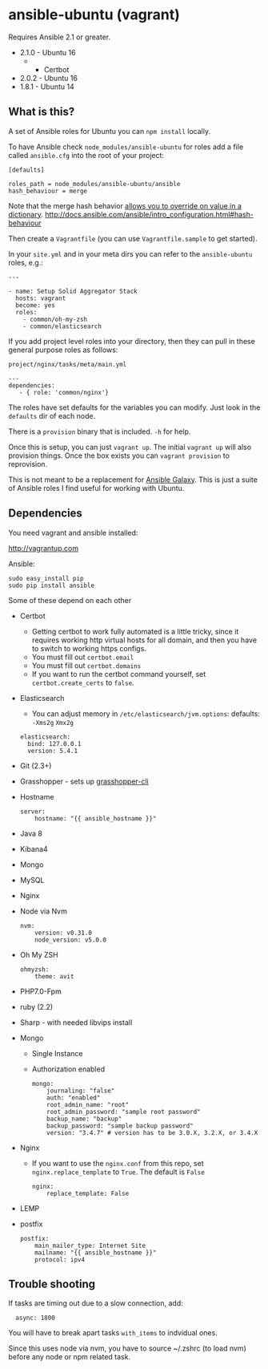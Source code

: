 # ansible-ubuntu (vagrant)

Requires Ansible 2.1 or greater.

* 2.1.0 - Ubuntu 16 
    * + Certbot
* 2.0.2 - Ubuntu 16
* 1.8.1 - Ubuntu 14

## What is this?

A set of Ansible roles for Ubuntu you can `npm install` locally.

To have Ansible check `node_modules/ansible-ubuntu` for roles add a file called `ansible.cfg` into the root of your project:

```
[defaults]

roles_path = node_modules/ansible-ubuntu/ansible
hash_behaviour = merge
```

Note that the merge hash behavior [allows you to override on value in a dictionary](http://stackoverflow.com/a/25131711/186636).
http://docs.ansible.com/ansible/intro_configuration.html#hash-behaviour

Then create a `Vagrantfile` (you can use `Vagrantfile.sample` to get started).

In your `site.yml` and in your meta dirs you can refer to the `ansible-ubuntu` roles, e.g.:

```
---

- name: Setup Solid Aggregator Stack
  hosts: vagrant
  become: yes
  roles:
    - common/oh-my-zsh
    - common/elasticsearch
```

If you add project level roles into your directory, then they can pull in these general purpose roles as follows:

`project/nginx/tasks/meta/main.yml`

```
---
dependencies:
   - { role: 'common/nginx'}
```

The roles have set defaults for the variables you can modify. Just look in the `defaults` dir of each node.

There is a `provision` binary that is included. `-h` for help.

Once this is setup, you can just `vagrant up`. The initial `vagrant up` will also provision things. Once the box exists
you can `vagrant provision` to reprovision.

This is not meant to be a replacement for [Ansible Galaxy](https://galaxy.ansible.com/). This is just a suite of Ansible roles I find useful for working with Ubuntu.

## Dependencies

You need vagrant and ansible installed:

http://vagrantup.com

Ansible:

```
sudo easy_install pip
sudo pip install ansible
```

Some of these depend on each other

* Certbot
    * Getting certbot to work fully automated is a little tricky, since it requires working http virtual hosts for all domain, and then you have to switch to working https configs.
    * You must fill out `certbot.email`
    * You must fill out `certbot.domains`
    * If you want to run the certbot command yourself, set `certbot.create_certs` to `false`.
* Elasticsearch
    * You can adjust memory in `/etc/elasticsearch/jvm.options`: defaults: `-Xms2g` `Xmx2g`

    ```
    elasticsearch:
      bind: 127.0.0.1
      version: 5.4.1
    ```  

* Git (2.3+)
* Grasshopper - sets up [grasshopper-cli](https://github.com/Solid-Interactive/grasshopper-cli)
* Hostname

    ```
    server:
        hostname: "{{ ansible_hostname }}"
    ```

* Java 8
* Kibana4
* Mongo
* MySQL
* Nginx
* Node via Nvm

    ```
    nvm:
        version: v0.31.0
        node_version: v5.0.0
    ```

* Oh My ZSH

    ```
    ohmyzsh:
        theme: avit
    ```

* PHP7.0-Fpm
* ruby (2.2)
* Sharp - with needed libvips install

* Mongo
    * Single Instance
    * Authorization enabled

        ```
        mongo:
            journaling: "false"
            auth: "enabled"
            root_admin_name: "root"
            root_admin_password: "sample root password"
            backup_name: "backup"
            backup_password: "sample backup password"
            version: "3.4.7" # version has to be 3.0.X, 3.2.X, or 3.4.X
        ```

* Nginx
    * If you want to use the `nginx.conf` from this repo, set `nginx.replace_template` to `True`. The default is `False`
    
        ```
        nginx:
            replace_template: False
        ```
        
* LEMP
* postfix

    ```
    postfix:
        main_mailer_type: Internet Site
        mailname: "{{ ansible_hostname }}"
        protocol: ipv4
    ```

## Trouble shooting

If tasks are timing out due to a slow connection, add:

```
  async: 1800
```

You will have to break apart tasks `with_items` to indvidual ones.

Since this uses node via nvm, you have to source ~/.zshrc (to load nvm) before any node or npm related task.
